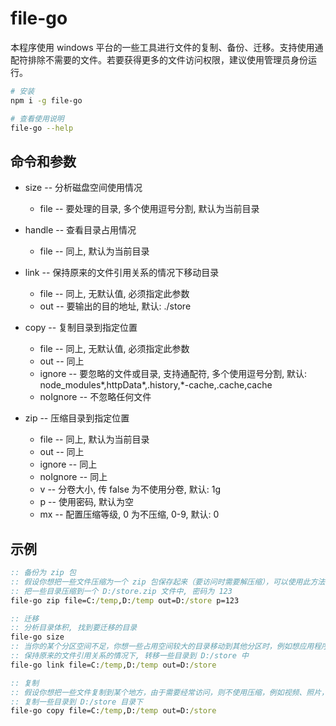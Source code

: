 # file-go
本程序使用 windows 平台的一些工具进行文件的复制、备份、迁移。支持使用通配符排除不需要的文件。若要获得更多的文件访问权限，建议使用管理员身份运行。

``` sh
# 安装
npm i -g file-go

# 查看使用说明
file-go --help
```

## 命令和参数
- size -- 分析磁盘空间使用情况
  - file -- 要处理的目录, 多个使用逗号分割, 默认为当前目录

- handle -- 查看目录占用情况
  - file -- 同上, 默认为当前目录

- link -- 保持原来的文件引用关系的情况下移动目录
  - file -- 同上, 无默认值, 必须指定此参数
  - out -- 要输出的目的地址, 默认: ./store

- copy -- 复制目录到指定位置
  - file -- 同上, 无默认值, 必须指定此参数
  - out -- 同上
  - ignore -- 要忽略的文件或目录, 支持通配符, 多个使用逗号分割, 默认: node_modules*,httpData*,.history,*-cache,.cache,cache
  - noIgnore -- 不忽略任何文件

- zip -- 压缩目录到指定位置
  - file -- 同上, 默认为当前目录
  - out -- 同上
  - ignore -- 同上
  - noIgnore -- 同上
  - v -- 分卷大小, 传 false 为不使用分卷, 默认: 1g
  - p -- 使用密码, 默认为空
  - mx -- 配置压缩等级, 0 为不压缩, 0-9, 默认: 0


## 示例

``` bat
:: 备份为 zip 包
:: 假设你想把一些文件压缩为一个 zip 包保存起来（要访问时需要解压缩），可以使用此方法。压缩后可以上传到云盘之类的地方。
:: 把一些目录压缩到一个 D:/store.zip 文件中, 密码为 123
file-go zip file=C:/temp,D:/temp out=D:/store p=123

:: 迁移
:: 分析目录体积, 找到要迁移的目录
file-go size
:: 当你的某个分区空间不足，你想一些占用空间较大的目录移动到其他分区时，例如想应用程序数据同时又不影响程序使用时，可以使用此方法。
:: 保持原来的文件引用关系的情况下, 转移一些目录到 D:/store 中
file-go link file=C:/temp,D:/temp out=D:/store

:: 复制
:: 假设你想把一些文件复制到某个地方，由于需要经常访问，则不使用压缩，例如视频、照片，可以使用此方法。
:: 复制一些目录到 D:/store 目录下
file-go copy file=C:/temp,D:/temp out=D:/store

```
